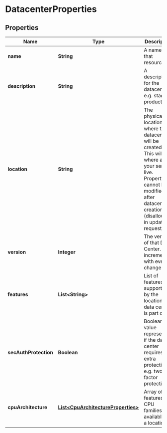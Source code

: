

# DatacenterProperties

## Properties

| Name | Type | Description | Notes |
| ------------ | ------------- | ------------- | ------------- |
| **name** | **String** | A name of that resource |  [optional] |
| **description** | **String** | A description for the datacenter, e.g. staging, production |  [optional] |
| **location** | **String** | The physical location where the datacenter will be created. This will be where all of your servers live. Property cannot be modified after datacenter creation (disallowed in update requests) |  |
| **version** | **Integer** | The version of that Data Center. Gets incremented with every change |  [optional] [readonly] |
| **features** | **List&lt;String&gt;** | List of features supported by the location this data center is part of |  [optional] [readonly] |
| **secAuthProtection** | **Boolean** | Boolean value representing if the data center requires extra protection e.g. two factor protection |  [optional] |
| **cpuArchitecture** | [**List&lt;CpuArchitectureProperties&gt;**](CpuArchitectureProperties.md) | Array of features and CPU families available in a location |  [optional] [readonly] |



